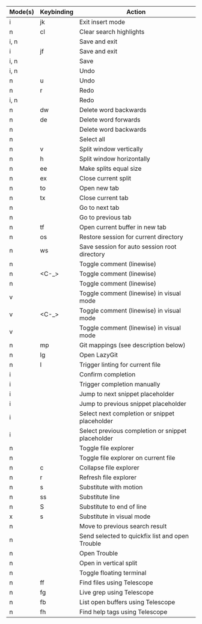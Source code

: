 | Mode(s) | Keybinding | Action                                            |
| ------- | ---------- | ------------------------------------------------- |
| i       | jk         | Exit insert mode                                  |
| n       | <leader>cl | Clear search highlights                           |
| i, n    | <C-x>      | Save and exit                                     |
| i       | jf         | Save and exit                                     |
| i, n    | <C-s>      | Save                                              |
| i, n    | <C-z>      | Undo                                              |
| n       | u          | Undo                                              |
| n       | r          | Redo                                              |
| i, n    | <C-y>      | Redo                                              |
| n       | dw         | Delete word backwards                             |
| n       | de         | Delete word forwards                              |
| n       | <C-d>      | Delete word backwards                             |
| n       | <C-a>      | Select all                                        |
| n       | <leader>v  | Split window vertically                           |
| n       | <leader>h  | Split window horizontally                         |
| n       | <leader>ee | Make splits equal size                            |
| n       | <leader>ex | Close current split                               |
| n       | <leader>to | Open new tab                                      |
| n       | <leader>tx | Close current tab                                 |
| n       | <C-n>      | Go to next tab                                    |
| n       | <C-p>      | Go to previous tab                                |
| n       | <leader>tf | Open current buffer in new tab                    |
| n       | <leader>os | Restore session for current directory             |
| n       | <leader>ws | Save session for auto session root directory      |
| n       | <C-/>      | Toggle comment (linewise)                         |
| n       | <C-\_>     | Toggle comment (linewise)                         |
| n       | <C-c>      | Toggle comment (linewise)                         |
| v       | <C-/>      | Toggle comment (linewise) in visual mode          |
| v       | <C-\_>     | Toggle comment (linewise) in visual mode          |
| v       | <C-c>      | Toggle comment (linewise) in visual mode          |
| n       | <leader>mp | Git mappings (see description below)              |
| n       | <leader>lg | Open LazyGit                                      |
| n       | <leader>l  | Trigger linting for current file                  |
| i       | <CR>       | Confirm completion                                |
| i       | <C-Space>  | Trigger completion manually                       |
| i       | <C-l>      | Jump to next snippet placeholder                  |
| i       | <C-h>      | Jump to previous snippet placeholder              |
| i       | <Tab>      | Select next completion or snippet placeholder     |
| i       | <S-Tab>    | Select previous completion or snippet placeholder |
| n       | <C-b>      | Toggle file explorer                              |
| n       | <A-f>      | Toggle file explorer on current file              |
| n       | <leader>c  | Collapse file explorer                            |
| n       | <leader>r  | Refresh file explorer                             |
| n       | s          | Substitute with motion                            |
| n       | ss         | Substitute line                                   |
| n       | S          | Substitute to end of line                         |
| x       | s          | Substitute in visual mode                         |
| n       | <C-k>      | Move to previous search result                    |
| n       | <C-q>      | Send selected to quickfix list and open Trouble   |
| n       | <C-t>      | Open Trouble                                      |
| n       | <C-v>      | Open in vertical split                            |
| n       | <C-cr>     | Toggle floating terminal                          |
| n       | <leader>ff | Find files using Telescope                        |
| n       | <leader>fg | Live grep using Telescope                         |
| n       | <leader>fb | List open buffers using Telescope                 |
| n       | <leader>fh | Find help tags using Telescope                    |
